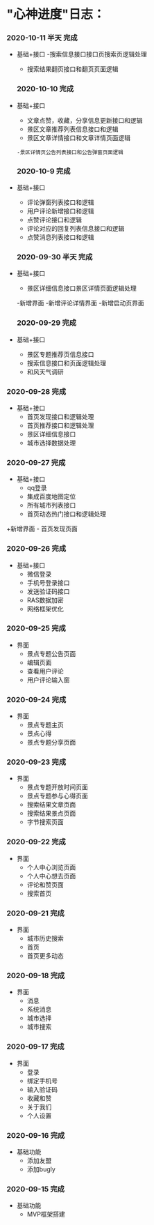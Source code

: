 #  "心神进度"日志：

  ### 2020-10-11 半天 完成 
+ 基础+接口
      -搜索信息接口接口页搜索页逻辑处理
     - 搜索结果翻页接口和翻页页面逻辑
     
  ### 2020-10-10  完成 
+ 基础+接口
     - 文章点赞，收藏，分享信息更新接口和逻辑
     - 景区文章推荐列表信息接口和逻辑
     - 景区文章详情接口和文章详情页面逻辑

      -景区详情页公告列表接口和公告弹窗页面逻辑
      
      
  ### 2020-10-9  完成 
+ 基础+接口
     - 评论弹窗列表接口和逻辑
     - 用户评论新增接口和逻辑
     - 点赞评论接口和逻辑
     - 评论对应的回复列表信息接口和逻辑
     - 点赞消息列表接口和逻辑
     
     
  ### 2020-09-30 半天 完成 
  
+ 基础+接口
     - 景区详细信息接口景区详情页面逻辑处理
     
   -新增界面
   -新增评论详情界面
   -新增启动页界面

  ### 2020-09-29 完成 
+ 基础+接口
     - 景区专题推荐页信息接口
     - 搜索信息接口和页面逻辑处理
     - 和风天气调研

### 2020-09-28 完成 
+ 基础+接口
     - 首页发现接口和逻辑处理
     - 首页推荐接口和逻辑处理
     - 景区详细信息接口
     - 城市选择数据处理
### 2020-09-27 完成 
+ 基础+接口
     - qq登录
     - 集成百度地图定位
     - 所有城市列表接口
     - 首页动态热门接口和逻辑处理
     
+新增界面
     - 首页发现页面
### 2020-09-26 完成 
+ 基础+接口
     - 微信登录
     - 手机号登录接口
     - 发送验证码接口
     - RAS数据加密
     - 网络框架优化
### 2020-09-25 完成 


+ 界面
     - 景点专题公告页面
     - 编辑页面
     - 查看用户评论
     - 用户评论输入窗
### 2020-09-24 完成 


+ 界面
     - 景点专题主页
     - 景点心得
     - 景点专题分享页面
### 2020-09-23 完成 


+ 界面
     - 景点专题开放时间页面
     - 景点专题参与心得页面
     - 搜索结果文章页面
     - 搜索结果景点页面
     - 字节搜索页面
### 2020-09-22 完成 


+ 界面
     - 个人中心浏览页面
     - 个人中心想去页面
     - 评论和赞页面
     - 搜索首页
### 2020-09-21 完成

+ 界面
     - 城市历史搜索
     - 首页 
     - 首页更多动态
     
### 2020-09-18 完成

+ 界面
     - 消息 
     - 系统消息 
     - 城市选择 
     - 城市搜索
     
### 2020-09-17 完成

+ 界面
     - 登录
     - 绑定手机号
     - 输入验证码 
     - 收藏和赞 
     - 关于我们 
     - 个人设置

### 2020-09-16 完成

+  基础功能
     - 添加友盟
     - 添加bugly

### 2020-09-15 完成

+  基础功能
     - MVP框架搭建


